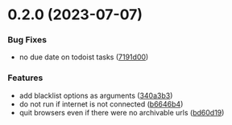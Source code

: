 # 0.2.0 (2023-07-07)


### Bug Fixes

* no due date on todoist tasks ([7191d00](https://github.com/iloveitaly/clean-browser/commit/7191d0097414d026d0314e9bbaaae5f3207f2229))


### Features

* add blacklist options as arguments ([340a3b3](https://github.com/iloveitaly/clean-browser/commit/340a3b32560e9ec4372187e7fdb441c1eddd825f))
* do not run if internet is not connected ([b6646b4](https://github.com/iloveitaly/clean-browser/commit/b6646b47b71ada62cd68374dab847f762d921577))
* quit browsers even if there were no archivable urls ([bd60d19](https://github.com/iloveitaly/clean-browser/commit/bd60d19647edc6c2ca1e0855c778a6e8fa49553d))



